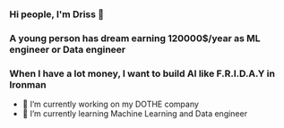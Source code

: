 ### Hi people, I'm Driss 👋
### A young person has dream earning 120000$/year as ML engineer or Data engineer 
### When I have a lot money, I want to build AI like F.R.I.D.A.Y in Ironman
- 🔭 I’m currently working on my DOTHE company
- 🌱 I’m currently learning Machine Learning and Data engineer
<!--
**Drissdo185/Drissdo185** is a ✨ _special_ ✨ repository because its `README.md` (this file) appears on your GitHub profile.

Here are some ideas to get you started:

- 🔭 I’m currently working on my DrissDo company
- 🌱 I’m currently learning Machine Learning and Data engineer

-->
